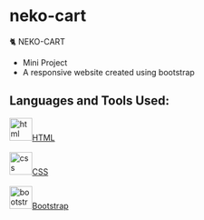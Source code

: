 # neko-cart
🐈 NEKO-CART
- Mini Project
- A responsive website created using bootstrap

## Languages and Tools Used:
<img src="https://www.vectorlogo.zone/logos/w3_html5/w3_html5-icon.svg" alt="html" height="40"/><a href="https://html.spec.whatwg.org/multipage/">HTML</a> 
<br><br>
<img src="https://www.vectorlogo.zone/logos/w3_css/w3_css-icon.svg" alt="css" height="40"/><a href="https://www.w3.org/TR/CSS/#css">CSS</a> 
<br><br>
<img src="https://upload.vectorlogo.zone/logos/getbootstrap/images/987f8f6c-263a-47b1-a85d-853cfca215d9.svg" alt="bootstrap" height="40"/><a href="https://getbootstrap.com/">Bootstrap</a> 
<br><br>
